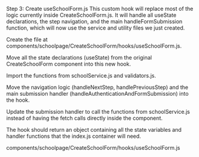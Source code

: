 Step 3: Create useSchoolForm.js
This custom hook will replace most of the logic currently inside CreateSchoolForm.js. It will handle all useState declarations, the step navigation, and the main handleFormSubmission function, which will now use the service and utility files we just created.

Create the file at components/schoolpage/CreateSchoolForm/hooks/useSchoolForm.js.

Move all the state declarations (useState) from the original CreateSchoolForm component into this new hook.

Import the functions from schoolService.js and validators.js.

Move the navigation logic (handleNextStep, handlePreviousStep) and the main submission handler (handleAuthenticationAndFormSubmission) into the hook.

Update the submission handler to call the functions from schoolService.js instead of having the fetch calls directly inside the component.

The hook should return an object containing all the state variables and handler functions that the index.js container will need.

components/schoolpage/CreateSchoolForm/hooks/useSchoolForm.js